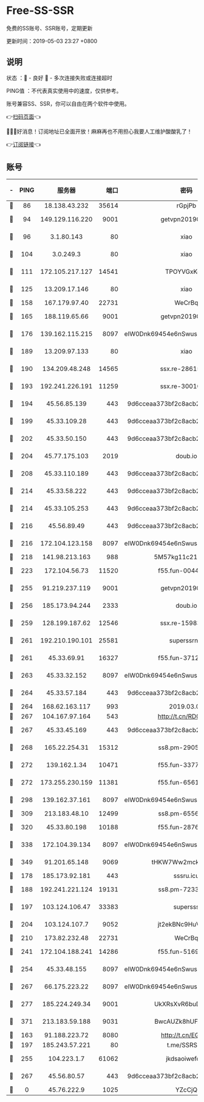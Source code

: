 # Free-SS-SSR

免费的SS账号、SSR账号，定期更新

更新时间：2019-05-03 23:27 +0800

## 说明

状态     ：🙂 - 良好 🙁 - 多次连接失败或连接超时

PING值   ：不代表真实使用中的速度，仅供参考。

账号兼容SS、SSR，你可以自由在两个软件中使用。

👉[扫码页面](https://liesauer.github.io/Free-SS-SSR/)👈

🎉🎉🎉好消息！订阅地址已全面开放！麻麻再也不用担心我要人工维护酸酸乳了！

👉[订阅链接](https://www.liesauer.net/yogurt/subscribe?ACCESS_TOKEN=DAYxR3mMaZAsaqUb)👈

## 账号

|-|PING|服务器|端口|密码|加密方式|区域|
|:----:|:----:|:-----:|-----:|:----:|:----:|:----:|
|🙂|86|18.138.43.232|35614|rGpjPb|rc4-md5|SG|
|🙂|94|149.129.116.220|9001|getvpn20190501|aes-256-cfb|CN|
|🙂|96|3.1.80.143|80|xiao|aes-128-ctr|SG|
|🙂|104|3.0.249.3|80|xiao|aes-128-ctr|SG|
|🙂|111|172.105.217.127|14541|TPOYVGxKglpi|aes-256-cfb|JP|
|🙂|125|13.209.17.146|80|xiao|aes-128-ctr|KR|
|🙂|158|167.179.97.40|22731|WeCrBq|rc4-md5|JP|
|🙂|165|188.119.65.66|9001|getvpn20190501|aes-256-cfb|RU|
|🙂|176|139.162.115.215|8097|eIW0Dnk69454e6nSwuspv9DmS201tQ0D|aes-256-cfb|JP|
|🙂|189|13.209.97.133|80|xiao|aes-128-ctr|KR|
|🙂|190|134.209.48.248|14565|ssx.re-28615539|aes-256-cfb|US|
|🙂|193|192.241.226.191|11259|ssx.re-30010027|aes-256-cfb|US|
|🙂|194|45.56.85.139|443|9d6cceaa373bf2c8acb22e60b6a58be6|aes-256-cfb|US|
|🙂|199|45.33.109.28|443|9d6cceaa373bf2c8acb22e60b6a58be6|aes-256-cfb|US|
|🙂|202|45.33.50.150|443|9d6cceaa373bf2c8acb22e60b6a58be6|aes-256-cfb|US|
|🙂|204|45.77.175.103|2019|doub.io|aes-128-ctr|SG|
|🙂|208|45.33.110.189|443|9d6cceaa373bf2c8acb22e60b6a58be6|aes-256-cfb|US|
|🙂|214|45.33.58.222|443|9d6cceaa373bf2c8acb22e60b6a58be6|aes-256-cfb|US|
|🙂|214|45.33.105.253|443|9d6cceaa373bf2c8acb22e60b6a58be6|aes-256-cfb|US|
|🙂|216|45.56.89.49|443|9d6cceaa373bf2c8acb22e60b6a58be6|aes-256-cfb|US|
|🙂|216|172.104.123.158|8097|eIW0Dnk69454e6nSwuspv9DmS201tQ0D|aes-256-cfb|JP|
|🙂|218|141.98.213.163|988|5M57kg11c214qDmK|chacha20|KR|
|🙂|223|172.104.56.73|11520|f55.fun-00449443|aes-256-cfb|SG|
|🙂|255|91.219.237.119|9001|getvpn20190501|aes-256-cfb|HU|
|🙂|256|185.173.94.244|2333|doub.io|aes-128-ctr|RU|
|🙂|259|128.199.187.62|12546|ssx.re-15983525|aes-256-cfb|SG|
|🙂|261|192.210.190.101|25581|superssrnet|aes-256-cfb|US|
|🙂|261|45.33.69.91|16327|f55.fun-37122804|aes-256-cfb|US|
|🙂|263|45.33.32.152|8097|eIW0Dnk69454e6nSwuspv9DmS201tQ0D|aes-256-cfb|US|
|🙂|264|45.33.57.184|443|9d6cceaa373bf2c8acb22e60b6a58be6|aes-256-cfb|US|
|🙂|264|168.62.163.117|993|2019.03.07|rc4-md5|US|
|🙂|267|104.167.97.164|543|http://t.cn/RD0D7sx|rc4-md5|CA|
|🙂|267|45.33.45.169|443|9d6cceaa373bf2c8acb22e60b6a58be6|aes-256-cfb|US|
|🙂|268|165.22.254.31|15312|ss8.pm-29059283|aes-256-cfb|SG|
|🙂|272|139.162.1.34|10471|f55.fun-33770153|aes-256-cfb|SG|
|🙂|272|173.255.230.159|11381|f55.fun-65612968|aes-256-cfb|US|
|🙂|298|139.162.37.161|8097|eIW0Dnk69454e6nSwuspv9DmS201tQ0D|aes-256-cfb|SG|
|🙂|309|213.183.48.10|12499|ss8.pm-65564582|rc4-md5|RU|
|🙂|320|45.33.80.198|10188|f55.fun-28764269|aes-256-cfb|US|
|🙂|338|172.104.39.134|8097|eIW0Dnk69454e6nSwuspv9DmS201tQ0D|aes-256-cfb|SG|
|🙂|349|91.201.65.148|9069|tHKW7Ww2mck9CHQG|aes-256-cfb|IT|
|🙂|178|185.173.92.181|443|sssru.icu|rc4-md5|RU|
|🙂|188|192.241.221.124|19131|ss8.pm-72336490|aes-256-cfb|US|
|🙂|197|103.124.106.47|33383|supersss|aes-256-cfb|US|
|🙂|204|103.124.107.7|9052|jt2ekBNc9HuVtm2a|aes-256-cfb|US|
|🙂|210|173.82.232.48|22731|WeCrBq|rc4-md5|US|
|🙂|241|172.104.188.241|14286|f55.fun-51694485|aes-256-cfb|SG|
|🙂|254|45.33.48.155|8097|eIW0Dnk69454e6nSwuspv9DmS201tQ0D|aes-256-cfb|US|
|🙂|267|66.175.223.22|8097|eIW0Dnk69454e6nSwuspv9DmS201tQ0D|aes-256-cfb|US|
|🙂|277|185.224.249.34|9001|UkXRsXvR6buDMG2Y|aes-256-cfb|RU|
|🙂|371|213.183.59.188|9031|BwcAUZk8hUFAkDGN|aes-256-cfb|NL|
|🙁|163|91.188.223.72|8080|http://t.cn/EGJIyrl|rc4-md5|RU|
|🙁|197|185.243.57.221|80|t.me/SSRSUB|rc4-md5|US|
|🙁|255|104.223.1.7|61062|jkdsaoiwefdsa|aes-256-cfb|US|
|🙁|267|45.56.80.57|443|9d6cceaa373bf2c8acb22e60b6a58be6|aes-256-cfb|US|
|🙁|0|45.76.222.9|1025|YZcCjQ|rc4-md5|JP|
